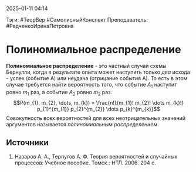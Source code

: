 2025-01-11 04:14

Тэги: #ТеорВер #СамописныйКонспект
Преподаватель: #РадченкоИринаПетровна
# Полиномиальное распределение

**Полиномиальное распределение** - это частный случай схемы Бернулли, когда в результате опыта может наступить только *два* исхода - успех (событие А) или неудача (отрицание события А). То есть в этом случае требуется найти вероятность того, что событие $A_{1}$ наступит ровно $m_{1}$ раз, а событие $A_{2}$ ровно $m_{2}$ раз.
$$P(m_{1}, m_{2}, \dots, m_{k}) = \frac{n!}{m_{1}! m_{2}! \dots m_{k}!} p_{1}^{m_{1}} p_{2}^{m_{2}} \dots p_{k}^{m_{k}}$$
Совокупность всех вероятностей для всех неотрицательных значений аргументов называется *полиномиальным распределением*.

## Источники
1. Назаров А. А., Терпугов А. Ф. Теория вероятностей и случайных процессов: Учебное пособие. Томск.: НТЛ. 2006. 204 с.